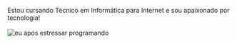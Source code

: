 Estou cursando Técnico em Informática para Internet e sou apaixonado por tecnologia! <br> <br>
![eu após estressar programando](https://i.pinimg.com/originals/86/68/d9/8668d99b7fd5e3855ef8881b7000b98f.gif)
